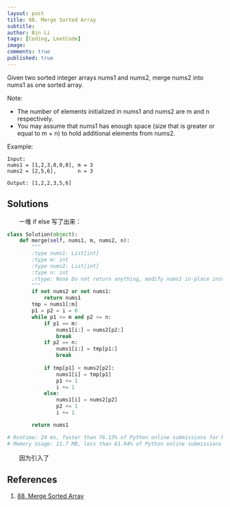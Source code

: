 ```yaml
---
layout: post
title: 88. Merge Sorted Array
subtitle: 
author: Bin Li
tags: [Coding, LeetCode]
image: 
comments: true
published: true
---
```


Given two sorted integer arrays nums1 and nums2, merge nums2 into nums1 as one sorted array.

Note:

* The number of elements initialized in nums1 and nums2 are m and n respectively.
* You may assume that nums1 has enough space (size that is greater or equal to m + n) to hold additional elements from nums2.

Example:
```
Input:
nums1 = [1,2,3,0,0,0], m = 3
nums2 = [2,5,6],       n = 3

Output: [1,2,2,3,5,6]
```

## Solutions
　　一堆 if else 写了出来：

```python
class Solution(object):
    def merge(self, nums1, m, nums2, n):
        """
        :type nums1: List[int]
        :type m: int
        :type nums2: List[int]
        :type n: int
        :rtype: None Do not return anything, modify nums1 in-place instead.
        """
        if not nums2 or not nums1:
            return nums1
        tmp = nums1[:m]
        p1 = p2 = i = 0
        while p1 <= m and p2 <= n:
            if p1 == m:
                nums1[i:] = nums2[p2:]
                break
            if p2 == n:
                nums1[i:] = tmp[p1:]
                break
                
            if tmp[p1] < nums2[p2]:
                nums1[i] = tmp[p1]
                p1 += 1
                i += 1
            else:
                nums1[i] = nums2[p2]
                p2 += 1
                i += 1

        return nums1

# Runtime: 24 ms, faster than 76.13% of Python online submissions for Merge Sorted Array.
# Memory Usage: 11.7 MB, less than 61.94% of Python online submissions for Merge Sorted Array.
```

　　因为引入了

## References
1. [88. Merge Sorted Array](https://leetcode.com/problems/merge-sorted-array/)